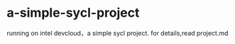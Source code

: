 # a-simple-sycl-project
running on intel devcloud，a simple sycl project.
for details,read project.md
